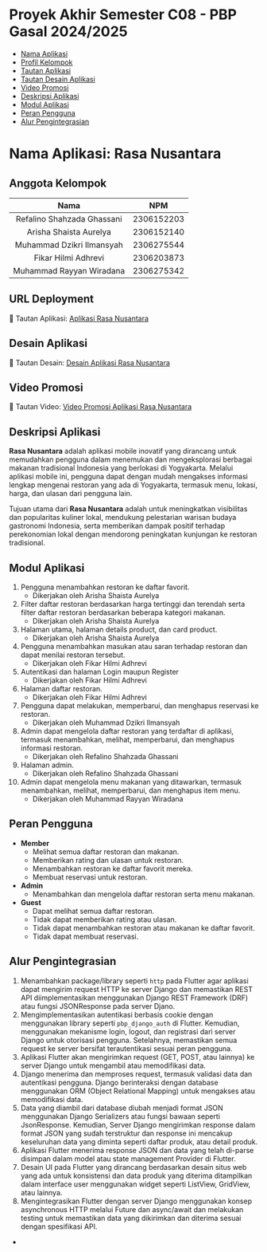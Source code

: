 # Proyek Akhir Semester C08 - PBP Gasal 2024/2025
- [Nama Aplikasi](#nama-aplikasi-rasa-nusantara)
- [Profil Kelompok](#anggota-kelompok)
- [Tautan Aplikasi](#url-deployment)
- [Tautan Desain Aplikasi](#desain-aplikasi)
- [Video Promosi](#video-promosi)
- [Deskripsi Aplikasi](#deskripsi-aplikasi)
- [Modul Aplikasi](#modul-aplikasi)
- [Peran Pengguna](#peran-pengguna)
- [Alur Pengintegrasian](#alur-pengintegrasian)

# Nama Aplikasi: Rasa Nusantara

## Anggota Kelompok
| Nama | NPM |
| :--------------: | :--------: |
| Refalino Shahzada Ghassani | 2306152203 |
| Arisha Shaista Aurelya | 2306152140 |
| Muhammad Dzikri Ilmansyah | 2306275544 |
| Fikar Hilmi Adhrevi | 2306203873|
| Muhammad Rayyan Wiradana | 2306275342 |

## URL Deployment
🔗 Tautan Aplikasi: [Aplikasi Rasa Nusantara](https://install.appcenter.ms/orgs/rasa-nusantara/apps/rasa-nusantara/distribution_groups/public/releases/1)

## Desain Aplikasi
🔗 Tautan Desain: [Desain Aplikasi Rasa Nusantara](https://www.figma.com/design/RlIclSyvjBlbz1yGiJPcsl/TK-PAS-PBP?node-id=16-6&t=tWWgGXlHY2D7wcX5-1)

## Video Promosi
🔗 Tautan Video: [Video Promosi Aplikasi Rasa Nusantara](https://drive.google.com/file/d/1oLV9Bgg8F9bSY8smVie6DroJKhMEcwcd/view?usp=sharing)

## Deskripsi Aplikasi
**Rasa Nusantara** adalah aplikasi mobile inovatif yang dirancang untuk memudahkan pengguna dalam menemukan dan mengeksplorasi berbagai makanan tradisional Indonesia yang berlokasi di Yogyakarta. Melalui aplikasi mobile ini, pengguna dapat dengan mudah mengakses informasi lengkap mengenai restoran yang ada di Yogyakarta, termasuk menu, lokasi, harga, dan ulasan dari pengguna lain.

Tujuan utama dari **Rasa Nusantara** adalah untuk meningkatkan visibilitas dan popularitas kuliner lokal, mendukung pelestarian warisan budaya gastronomi Indonesia, serta memberikan dampak positif terhadap perekonomian lokal dengan mendorong peningkatan kunjungan ke restoran tradisional.

## Modul Aplikasi
1. Pengguna menambahkan restoran ke daftar favorit.
    - Dikerjakan oleh Arisha Shaista Aurelya
2. Filter daftar restoran berdasarkan harga tertinggi dan terendah serta filter daftar restoran berdasarkan beberapa kategori makanan.
    - Dikerjakan oleh Arisha Shaista Aurelya
3. Halaman utama, halaman details product, dan card product.
    - Dikerjakan oleh Arisha Shaista Aurelya
4. Pengguna menambahkan masukan atau saran terhadap restoran dan dapat menilai restoran tersebut.
    - Dikerjakan oleh Fikar Hilmi Adhrevi
6. Autentikasi dan halaman Login maupun Register
    - Dikerjakan oleh Fikar Hilmi Adhrevi
7. Halaman daftar restoran.
    - Dikerjakan oleh Fikar Hilmi Adhrevi
8. Pengguna dapat melakukan, memperbarui, dan menghapus reservasi ke restoran.
    - Dikerjakan oleh Muhammad Dzikri Ilmansyah
9. Admin dapat mengelola daftar restoran yang terdaftar di aplikasi, termasuk menambahkan, melihat, memperbarui, dan menghapus informasi restoran.
    - Dikerjakan oleh Refalino Shahzada Ghassani
10. Halaman admin.
    - Dikerjakan oleh Refalino Shahzada Ghassani
11. Admin dapat mengelola menu makanan yang ditawarkan, termasuk menambahkan, melihat, memperbarui, dan menghapus item menu.
    - Dikerjakan oleh Muhammad Rayyan Wiradana

## Peran Pengguna
- **Member**
    - Melihat semua daftar restoran dan makanan.
    - Memberikan rating dan ulasan untuk restoran.
    - Menambahkan restoran ke daftar favorit mereka.
    - Membuat reservasi untuk restoran.
- **Admin**
    - Menambahkan dan mengelola daftar restoran serta menu makanan.
- **Guest**
    - Dapat melihat semua daftar restoran.
    - Tidak dapat memberikan rating atau ulasan.
    - Tidak dapat menambahkan restoran atau makanan ke daftar favorit.
    - Tidak dapat membuat reservasi.

## Alur Pengintegrasian

1. Menambahkan package/library seperti `http` pada Flutter agar aplikasi dapat mengirim request HTTP ke server Django dan memastikan
REST API diimplementasikan menggunakan Django REST Framework (DRF) atau fungsi JSONResponse pada server Djano.
2. Mengimplementasikan autentikasi berbasis cookie dengan menggunakan library seperti `pbp_django_auth` di Flutter. Kemudian, menggunakan
mekanisme login, logout, dan registrasi dari server Django untuk otorisasi pengguna. Setelahnya, memastikan semua request ke server bersifat terautentikasi sesuai
peran pengguna.
3. Aplikasi Flutter akan mengirimkan request (GET, POST, atau lainnya) ke server Django untuk mengambil atau memodifikasi data.
4. Django menerima dan memproses request, termasuk validasi data dan autentikasi pengguna. Django berinteraksi dengan database menggunakan ORM (Object Relational Mapping)
untuk mengakses atau memodifikasi data.
5. Data yang diambil dari database diubah menjadi format JSON menggunakan Django Serializers atau fungsi bawaan seperti JsonResponse.
Kemudian, Server Django mengirimkan response dalam format JSON yang sudah terstruktur dan response ini mencakup keseluruhan data yang diminta seperti
daftar produk, atau detail produk.
6. Aplikasi Flutter menerima response JSON dan data yang telah di-parse disimpan dalam model atau state management Provider di Flutter.
7. Desain UI pada Flutter yang dirancang berdasarkan desain situs web yang ada untuk konsistensi dan data produk yang diterima
ditampilkan dalam interface user menggunakan widget seperti ListView, GridView, atau lainnya.
8. Mengintegrasikan Flutter dengan server Django menggunakan konsep asynchronous HTTP melalui Future dan async/await dan 
melakukan testing untuk memastikan data yang dikirimkan dan diterima sesuai dengan spesifikasi API.

-